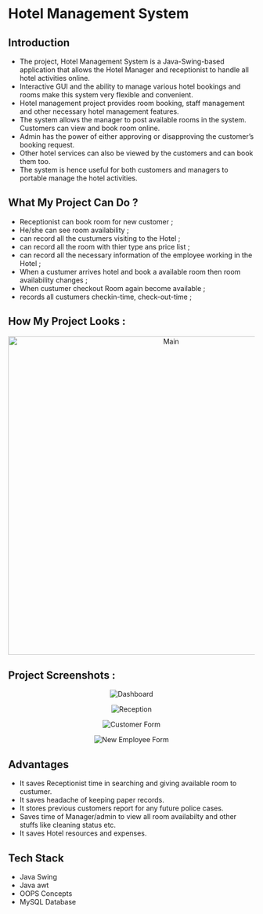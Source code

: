 # Hotel Management System

## Introduction 
   * The project, Hotel Management System is a Java-Swing-based application that allows the Hotel Manager and receptionist to handle all hotel activities online. 
   * Interactive GUI and the ability to manage various hotel bookings and rooms make this system very flexible and convenient. 
   * Hotel management project provides room booking, staff management and other necessary hotel management features. 
   * The system allows the manager to post available rooms in the system. Customers can view and book room online. 
   * Admin has the power of either approving or disapproving the customer’s booking request. 
   * Other hotel services can also be viewed by the customers and can book them too. 
   * The system is hence useful for both customers and managers to portable manage the hotel activities.

## What My Project Can Do ?
  * Receptionist can book room for new customer ;
  * He/she can see room availability ;
  * can record all the custumers visiting to the Hotel ;
  * can record all the room with thier type ans price list ;
  * can record all the necessary information of the employee working in the Hotel ;
  * When a custumer arrives hotel and book a available room then room availability changes ;
  * When custumer checkout Room again become available ;
  * records all custumers checkin-time, check-out-time ;


## How My Project Looks :
  <p align="center">
  <img src="https://ibb.co/D8vqPjX" width="650" height="auto" title="Main" >
  </p>

## Project Screenshots :
  <p align="center">
  <img src="[[icons/Screenshots/Dashboard.png](https://files.fm/f/5ac4fck7z)](https://fv5-2.failiem.lv/down.php?i=5ac4fck7z&view)" width="auto" height="auto" title="Dashboard" >
  </p>
  <p align="center">
  <img src="icons/Screenshots/Reception.png" width="auto" height="auto" title="Reception" >
  </p>
  <p align="center">
  <img src="https://i.ibb.co/k9wdVPn/customer-form.png" width="auto" height="auto" title="Customer Form" >
  </p>
  <p align="center">
  <img src="icons/Screenshots/new_employee.png" width="auto" height="auto" title="New Employee Form" >
  </p>


## Advantages 
 * It saves Receptionist time in searching and giving available room to custumer.
 * It saves headache of keeping paper records.
 * It stores previous customers report for any future police cases.
 * Saves time of Manager/admin to view all room availabilty and other stuffs like cleaning status etc.
 * It saves Hotel resources and expenses.
 
 
 ## Tech Stack 
 * Java Swing
 * Java awt
 * OOPS Concepts
 * MySQL Database

